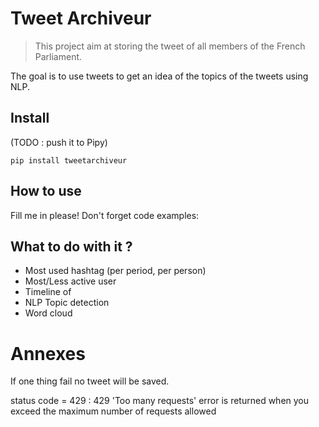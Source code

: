# Tweet Archiveur
> This project aim at storing the tweet of all members of the French Parliament.


The goal is to use tweets to get an idea of the topics of the tweets using NLP.

## Install

(TODO : push it to Pipy)

`pip install tweetarchiveur`

## How to use

Fill me in please! Don't forget code examples:

## What to do with it ?

- Most used hashtag (per period, per person)
- Most/Less active user
- Timeline of 
- NLP Topic detection
- Word cloud

# Annexes

If one thing fail no tweet will be saved.

status code = 429 : 429 'Too many requests' error is returned when you exceed the maximum number of requests allowed 
